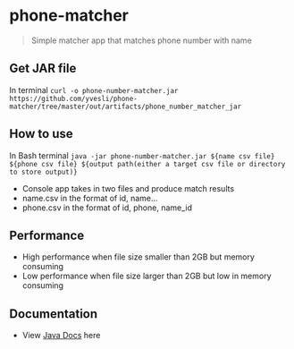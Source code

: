 # phone-matcher

> Simple matcher app that matches phone number with name

## Get JAR file
In terminal
`curl -o phone-number-matcher.jar https://github.com/yvesli/phone-matcher/tree/master/out/artifacts/phone_number_matcher_jar`

## How to use
In Bash terminal `java -jar phone-number-matcher.jar ${name csv file} ${phone csv file} ${output path(either a target csv file or directory to store output)}`
- Console app takes in two files and produce match results
- name.csv in the format of id, name...
- phone.csv in the format of id, phone, name_id

## Performance
- High performance when file size smaller than 2GB but memory consuming
- Low performance when file size larger than 2GB but low in memory consuming

## Documentation
- View <a href="https://yvesli.github.io/phone-matcher/">Java Docs</a> here

